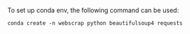 To set up conda env, the following command can be used:
```
conda create -n webscrap python beautifulsoup4 requests
```